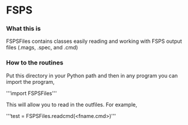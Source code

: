 FSPS
====


### What this is

FSPSFiles contains classes easily reading and working with FSPS output files (.mags, .spec, and .cmd)

### How to the routines 

Put this directory in your Python path and then in any program you can import the program,

'''import FSPSFiles'''

This will allow you to read in the outfiles. For example,

'''test = FSPSFiles.readcmd(<fname.cmd>)'''
